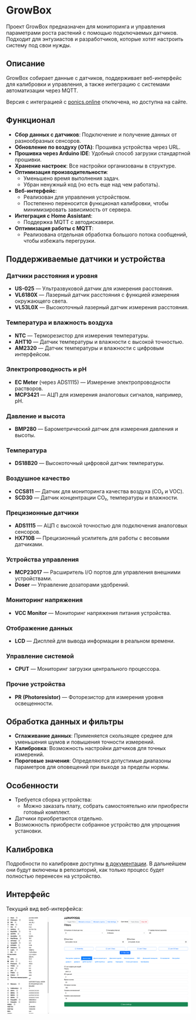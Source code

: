 # GrowBox

Проект GrowBox предназначен для мониторинга и управления параметрами роста растений с помощью подключаемых датчиков. Подходит для энтузиастов и разработчиков, которые хотят настроить систему под свои нужды.

## Описание

GrowBox собирает данные с датчиков, поддерживает веб-интерфейс для калибровки и управления, а также интеграцию с системами автоматизации через MQTT.

Версия с интеграцией с [ponics.online](https://ponics.online) отключена, но доступна на сайте.  

## Функционал
- **Сбор данных с датчиков**:
  Подключение и получение данных от разнообразных сенсоров.
- **Обновление по воздуху (OTA)**:
  Прошивка устройства через URL.
- **Прошивка через Arduino IDE**:
  Удобный способ загрузки стандартной прошивки.
- **Хранение настроек**:
  Все настройки организованы в структуре.
- **Оптимизация производительности**:
  - Уменьшено время выполнения задач.
  - Убран ненужный код (но есть еще над чем работать).
- **Веб-интерфейс**:
  - Реализован для управления устройством.
  - Постепенно переносится функционал калибровки, чтобы минимизировать зависимость от сервера.
- **Интеграция с Home Assistant**:
  - Поддержка MQTT с автодискавери.
- **Оптимизация работы с MQTT**:
  - Реализована отдельная обработка большого потока сообщений, чтобы избежать перегрузки.

## Поддерживаемые датчики и устройства

### Датчики расстояния и уровня
- **US-025** — Ультразвуковой датчик для измерения расстояния.
- **VL6180X** — Лазерный датчик расстояния с функцией измерения окружающего света.
- **VL53L0X** — Высокоточный лазерный датчик измерения расстояния.

### Температура и влажность воздуха
- **NTC** — Терморезистор для измерения температуры.
- **AHT10** — Датчик температуры и влажности с высокой точностью.
- **AM2320** — Датчик температуры и влажности с цифровым интерфейсом.

### Электропроводность и pH
- **EC Meter** (через ADS1115) — Измерение электропроводности растворов.
- **MCP3421** — АЦП для измерения аналоговых сигналов, например, pH.

### Давление и высота
- **BMP280** — Барометрический датчик для измерения давления и высоты.

### Температура
- **DS18B20** — Высокоточный цифровой датчик температуры.

### Воздушное качество
- **CCS811** — Датчик для мониторинга качества воздуха (CO₂ и VOC).
- **SCD30** — Датчик концентрации CO₂, температуры и влажности.

### Прецизионные датчики
- **ADS1115** — АЦП с высокой точностью для подключения аналоговых сенсоров.
- **HX710B** — Прецизионный усилитель для работы с весовыми датчиками.

### Устройства управления
- **MCP23017** — Расширитель I/O портов для управления внешними устройствами.
- **Doser** — Управление дозаторами удобрений.

### Мониторинг напряжения
- **VCC Monitor** — Мониторинг напряжения питания устройства.

### Отображение данных
- **LCD** — Дисплей для вывода информации в реальном времени.

### Управление системой
- **CPUT** — Мониторинг загрузки центрального процессора.

### Прочие устройства
- **PR (Photoresistor)** — Фоторезистор для измерения уровня освещенности.

## Обработка данных и фильтры
- **Сглаживание данных**:
  Применяется скользящее среднее для уменьшения шумов и повышения точности измерений.
- **Калибровка**:
  Возможность настройки датчиков для точных измерений.
- **Пороговые значения**:
  Определяются допустимые диапазоны параметров для оповещений при выходе за пределы нормы.

## Особенности
- Требуется сборка устройства:
  - Можно заказать плату, собрать самостоятельно или приобрести готовый комплект.
- Датчики приобретаются отдельно.
- Возможность приобрести собранное устройство для упрощения установки.

## Калибровка
Подробности по калибровке доступны [в документации](https://ponics.online/wiki/). В дальнейшем они будут включены в репозиторий, как только процесс будет полностью перенесен на устройство.

## Интерфейс
Текущий вид веб-интерфейса:

![GUI](img/gui.png)
